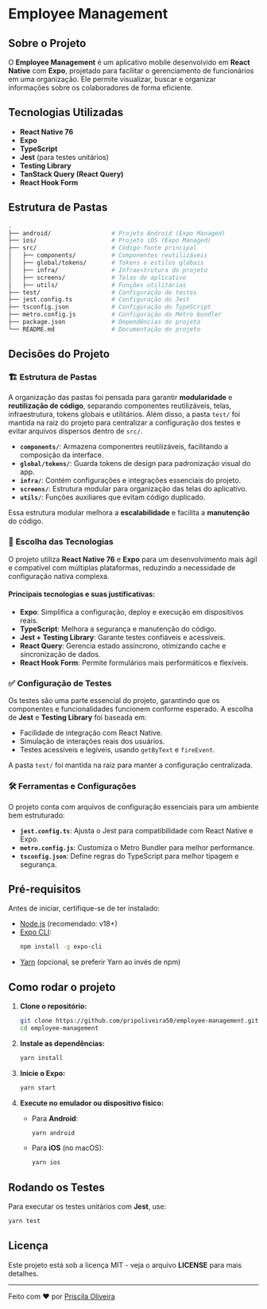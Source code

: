 # Employee Management

## Sobre o Projeto

O **Employee Management** é um aplicativo mobile desenvolvido em **React Native** com **Expo**, projetado para facilitar o gerenciamento de funcionários em uma organização. Ele permite visualizar, buscar e organizar informações sobre os colaboradores de forma eficiente.

## Tecnologias Utilizadas

- **React Native 76**
- **Expo**
- **TypeScript**
- **Jest** (para testes unitários)
- **Testing Library**
- **TanStack Query (React Query)**
- **React Hook Form**

## Estrutura de Pastas

```bash
.
├── android/                 # Projeto Android (Expo Managed)
├── ios/                     # Projeto iOS (Expo Managed)
├── src/                     # Código-fonte principal
│   ├── components/          # Componentes reutilizáveis
│   ├── global/tokens/       # Tokens e estilos globais
│   ├── infra/               # Infraestrutura do projeto
│   ├── screens/             # Telas do aplicativo
│   ├── utils/               # Funções utilitárias
├── test/                    # Configuração de testes
├── jest.config.ts           # Configuração do Jest
├── tsconfig.json            # Configuração do TypeScript
├── metro.config.js          # Configuração do Metro bundler
├── package.json             # Dependências do projeto
└── README.md                # Documentação do projeto
```

## Decisões do Projeto

### 🏗 **Estrutura de Pastas**

A organização das pastas foi pensada para garantir **modularidade** e **reutilização de código**, separando componentes reutilizáveis, telas, infraestrutura, tokens globais e utilitários. Além disso, a pasta `test/` foi mantida na raiz do projeto para centralizar a configuração dos testes e evitar arquivos dispersos dentro de `src/`.

- **`components/`**: Armazena componentes reutilizáveis, facilitando a composição da interface.
- **`global/tokens/`**: Guarda tokens de design para padronização visual do app.
- **`infra/`**: Contém configurações e integrações essenciais do projeto.
- **`screens/`**: Estrutura modular para organização das telas do aplicativo.
- **`utils/`**: Funções auxiliares que evitam código duplicado.

Essa estrutura modular melhora a **escalabilidade** e facilita a **manutenção** do código.

### 🚀 **Escolha das Tecnologias**

O projeto utiliza **React Native 76** e **Expo** para um desenvolvimento mais ágil e compatível com múltiplas plataformas, reduzindo a necessidade de configuração nativa complexa.

#### **Principais tecnologias e suas justificativas:**

- **Expo**: Simplifica a configuração, deploy e execução em dispositivos reais.
- **TypeScript**: Melhora a segurança e manutenção do código.
- **Jest + Testing Library**: Garante testes confiáveis e acessíveis.
- **React Query**: Gerencia estado assíncrono, otimizando cache e sincronização de dados.
- **React Hook Form**: Permite formulários mais performáticos e flexíveis.

### ✅ **Configuração de Testes**

Os testes são uma parte essencial do projeto, garantindo que os componentes e funcionalidades funcionem conforme esperado. A escolha de **Jest** e **Testing Library** foi baseada em:

- Facilidade de integração com React Native.
- Simulação de interações reais dos usuários.
- Testes acessíveis e legíveis, usando `getByText` e `fireEvent`.

A pasta `test/` foi mantida na raiz para manter a configuração centralizada.

### 🛠 **Ferramentas e Configurações**

O projeto conta com arquivos de configuração essenciais para um ambiente bem estruturado:

- **`jest.config.ts`**: Ajusta o Jest para compatibilidade com React Native e Expo.
- **`metro.config.js`**: Customiza o Metro Bundler para melhor performance.
- **`tsconfig.json`**: Define regras do TypeScript para melhor tipagem e segurança.

## **Pré-requisitos**

Antes de iniciar, certifique-se de ter instalado:

- [Node.js](https://nodejs.org/) (recomendado: v18+)
- [Expo CLI](https://docs.expo.dev/get-started/installation/):
  ```sh
  npm install -g expo-cli
  ```
- [Yarn](https://yarnpkg.com/) (opcional, se preferir Yarn ao invés de npm)

## **Como rodar o projeto**

1. **Clone o repositório:**

   ```sh
   git clone https://github.com/pripoliveira50/employee-management.git
   cd employee-management
   ```

2. **Instale as dependências:**

   ```sh
   yarn install
   ```

3. **Inicie o Expo:**

   ```sh
   yarn start
   ```

4. **Execute no emulador ou dispositivo físico:**
   - Para **Android**:
     ```sh
     yarn android
     ```
   - Para **iOS** (no macOS):
     ```sh
     yarn ios
     ```

## **Rodando os Testes**

Para executar os testes unitários com **Jest**, use:

```sh
yarn test
```

## **Licença**

Este projeto está sob a licença MIT - veja o arquivo **LICENSE** para mais detalhes.

---

Feito com ❤️ por [Priscila Oliveira](https://github.com/pripoliveira50/)
